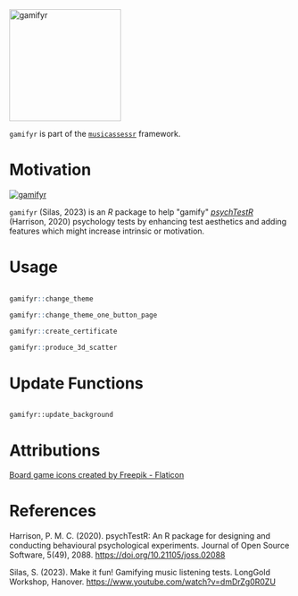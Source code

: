 

<img src = "https://musicassessr.com/assets/gamifyr_sticker.png" alt = "gamifyr" width = "200" height = "200" />

`gamifyr` is part of the [`musicassessr`](https://sebsilas.github.io/musicassessr/) framework.


# Motivation 

[![gamifyr](https://musicassessr.com/assets/gamifyr_vid.gif)](https://www.youtube.com/watch?v=dmDrZg0R0ZU)



`gamifyr` (Silas, 2023) is an *R* package to help "gamify" [*psychTestR*](https://pmcharrison.github.io/psychTestR/) (Harrison, 2020) psychology tests by enhancing test aesthetics and adding features which might increase intrinsic or motivation.

# Usage

```r

gamifyr::change_theme

gamifyr::change_theme_one_button_page

gamifyr::create_certificate

gamifyr::produce_3d_scatter

```

# Update Functions


```{r}

gamifyr::update_background

```

# Attributions

<a href="https://www.flaticon.com/free-icons/board-game" title="board game icons">Board game icons created by Freepik - Flaticon</a>


# References

Harrison, P. M. C. (2020). psychTestR: An R package for designing and conducting behavioural psychological experiments. Journal of Open Source Software, 5(49), 2088. https://doi.org/10.21105/joss.02088

Silas, S. (2023). Make it fun! Gamifying music listening tests. LongGold Workshop, Hanover. https://www.youtube.com/watch?v=dmDrZg0R0ZU

